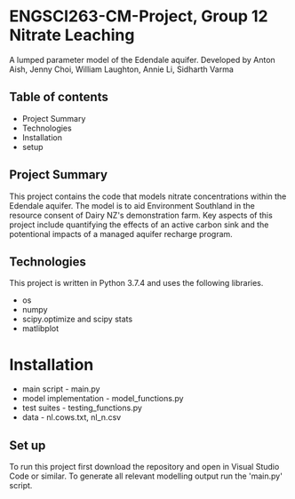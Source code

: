 # ENGSCI263-CM-Project, Group 12 Nitrate Leaching
A lumped parameter model of the Edendale aquifer.
Developed by Anton Aish, Jenny Choi, William Laughton, Annie Li, Sidharth Varma

## Table of contents
* Project Summary
* Technologies
* Installation
* setup

## Project Summary
This project contains the code that models nitrate concentrations within the Edendale aquifer. The model is to aid Environment Southland in the resource consent of Dairy NZ's demonstration farm. Key aspects of this project include quantifying the effects of an active carbon sink and the potentional impacts of a managed aquifer recharge program.

## Technologies
This project is written in Python 3.7.4 and uses the following libraries.
* os
* numpy
* scipy.optimize and scipy stats
* matlibplot

# Installation
* main script - main.py
* model implementation - model_functions.py
* test suites - testing_functions.py
* data - nl.cows.txt, nl_n.csv

## Set up
To run this project first download the repository and open in Visual Studio Code or similar. To generate all relevant modelling output run the 'main.py' script.